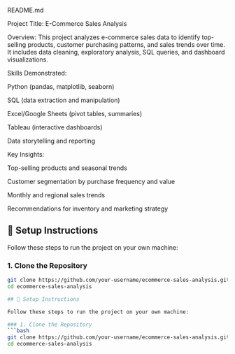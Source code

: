 README.md 

Project Title: E-Commerce Sales Analysis

Overview:
This project analyzes e-commerce sales data to identify top-selling products, customer purchasing patterns, and sales trends over time. It includes data cleaning, exploratory analysis, SQL queries, and dashboard visualizations.

Skills Demonstrated:

Python (pandas, matplotlib, seaborn)

SQL (data extraction and manipulation)

Excel/Google Sheets (pivot tables, summaries)

Tableau (interactive dashboards)

Data storytelling and reporting

Key Insights:

Top-selling products and seasonal trends

Customer segmentation by purchase frequency and value

Monthly and regional sales trends

Recommendations for inventory and marketing strategy


## 🚀 Setup Instructions

Follow these steps to run the project on your own machine:

### 1. Clone the Repository
```bash
git clone https://github.com/your-username/ecommerce-sales-analysis.git
cd ecommerce-sales-analysis

## 🚀 Setup Instructions

Follow these steps to run the project on your own machine:

### 1. Clone the Repository
```bash
git clone https://github.com/your-username/ecommerce-sales-analysis.git
cd ecommerce-sales-analysis
